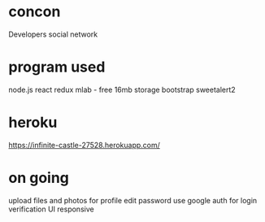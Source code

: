 # concon
Developers social network

# program used
node.js
react
redux
mlab - free 16mb storage
bootstrap
sweetalert2

# heroku
https://infinite-castle-27528.herokuapp.com/

# on going
upload files and photos for profile
edit password 
use google auth for login verification
UI responsive


